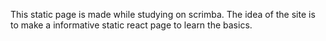 This static page is made while studying on scrimba.
The idea of the site is to make a informative static react page to learn the basics.
